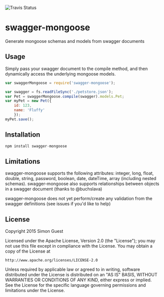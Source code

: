 ![Travis Status](https://travis-ci.org/simonguest/swagger-mongoose.svg?branch=master)
# swagger-mongoose

Generate mongoose schemas and models from swagger documents

## Usage

Simply pass your swagger document to the compile method, and then dynamically access the underlying mongoose models.

```js
var swaggerMongoose = require('swagger-mongoose');

var swagger = fs.readFileSync('./petstore.json');
var Pet = swaggerMongoose.compile(swagger).models.Pet;
var myPet = new Pet({
    id: 123,
    name: 'Fluffy'
    });
myPet.save();
```

## Installation

```js
npm install swagger-mongoose
```

## Limitations

swagger-mongoose supports the following attributes: integer, long, float, double, string, password, boolean, date, dateTime, array (including nested schemas). swagger-mongoose also supports relationships between objects in a swagger document (thanks to @buchslava)

swagger-mongoose does not yet perform/create any validation from the swagger definitions (see issues if you'd like to help)

## License

Copyright 2015 Simon Guest 

Licensed under the Apache License, Version 2.0 (the "License");
you may not use this file except in compliance with the License.
You may obtain a copy of the License at

    http://www.apache.org/licenses/LICENSE-2.0

Unless required by applicable law or agreed to in writing, software
distributed under the License is distributed on an "AS IS" BASIS,
WITHOUT WARRANTIES OR CONDITIONS OF ANY KIND, either express or implied.
See the License for the specific language governing permissions and
limitations under the License.
